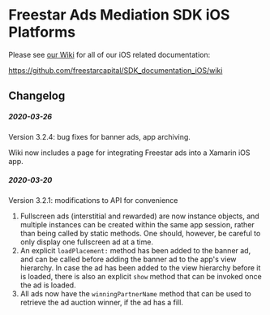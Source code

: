 # Freestar Ads Mediation SDK iOS Platforms

Please see <a href="https://github.com/freestarcapital/SDK_documentation_iOS/wiki">our Wiki</a> for all of our iOS related documentation:

https://github.com/freestarcapital/SDK_documentation_iOS/wiki

## Changelog

##### 2020-03-26
Version 3.2.4: bug fixes for banner ads, app archiving.

Wiki now includes a page for integrating Freestar ads into a Xamarin iOS app.

##### 2020-03-20
Version 3.2.1: modifications to API for convenience
1. Fullscreen ads (interstitial and rewarded) are now instance objects, and multiple instances can be created within the same app session, rather than being called by static methods. One should, however, be careful to only display one fullscreen ad at a time.
2. An explicit `loadPlacement:` method has been added to the banner ad, and can be called before adding the banner ad to the app's view hierarchy. In case the ad has been added to the view hierarchy before it is loaded, there is also an explicit `show` method that can be invoked once the ad is loaded.
3. All ads now have the `winningPartnerName` method that can be used to retrieve the ad auction winner, if the ad has a fill.
